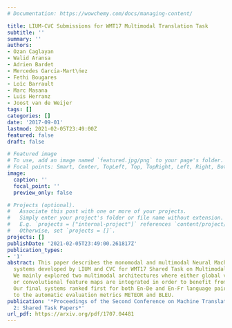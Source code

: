 ```yaml
---
# Documentation: https://wowchemy.com/docs/managing-content/

title: LIUM-CVC Submissions for WMT17 Multimodal Translation Task
subtitle: ''
summary: ''
authors:
- Ozan Caglayan
- Walid Aransa
- Adrien Bardet
- Mercedes Garcı́a-Mart\ńez
- Fethi Bougares
- Loı̈c Barrault
- Marc Masana
- Luis Herranz
- Joost van de Weijer
tags: []
categories: []
date: '2017-09-01'
lastmod: 2021-02-05T23:49:00Z
featured: false
draft: false

# Featured image
# To use, add an image named `featured.jpg/png` to your page's folder.
# Focal points: Smart, Center, TopLeft, Top, TopRight, Left, Right, BottomLeft, Bottom, BottomRight.
image:
  caption: ''
  focal_point: ''
  preview_only: false

# Projects (optional).
#   Associate this post with one or more of your projects.
#   Simply enter your project's folder or file name without extension.
#   E.g. `projects = ["internal-project"]` references `content/project/deep-learning/index.md`.
#   Otherwise, set `projects = []`.
projects: []
publishDate: '2021-02-05T23:49:00.261817Z'
publication_types:
- '1'
abstract: This paper describes the monomodal and multimodal Neural Machine Translation
  systems developed by LIUM and CVC for WMT17 Shared Task on Multimodal Translation.
  We mainly explored two multimodal architectures where either global visual features
  or convolutional feature maps are integrated in order to benefit from visual context.
  Our final systems ranked first for both En-De and En-Fr language pairs according
  to the automatic evaluation metrics METEOR and BLEU.
publication: '*Proceedings of the Second Conference on Machine Translation, Volume
  2: Shared Task Papers*'
url_pdf: https://arxiv.org/pdf/1707.04481
---
```

